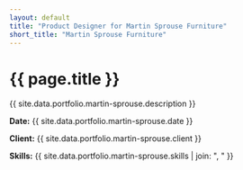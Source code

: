 ```yaml
---
layout: default
title: "Product Designer for Martin Sprouse Furniture"
short_title: "Martin Sprouse Furniture"
---
```


<div class="portfolio-subpage-content">
  <h1 class="portfolio-subpage-title">{{ page.title }}</h1>

  <p>{{ site.data.portfolio.martin-sprouse.description }}</p>

  <div class="project-meta">
    <p><strong>Date:</strong> {{ site.data.portfolio.martin-sprouse.date }}</p>
    <p><strong>Client:</strong> {{ site.data.portfolio.martin-sprouse.client }}</p>
    <p><strong>Skills:</strong> {{ site.data.portfolio.martin-sprouse.skills | join: ", " }}</p>
  </div>
</div>
